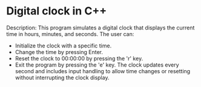 # Digital clock in C++
Description: 
This program simulates a digital clock that displays the current time in hours, minutes, and seconds. The user can:
- Initialize the clock with a specific time.
- Change the time by pressing Enter.
- Reset the clock to 00:00:00 by pressing the 'r' key.
- Exit the program by pressing the 'e' key.
The clock updates every second and includes input handling to allow time changes or resetting without interrupting the clock display.
